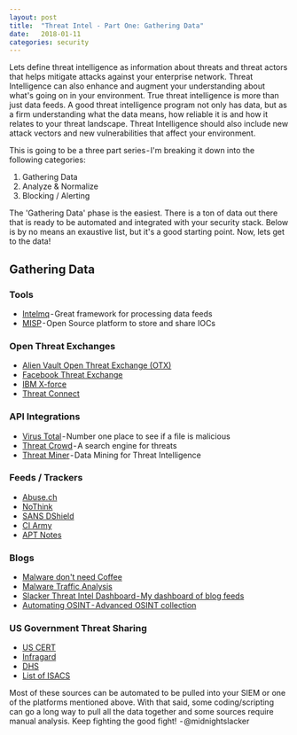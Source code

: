 ```yaml
---
layout: post
title:  "Threat Intel - Part One: Gathering Data"
date:   2018-01-11 
categories: security
---
```

Lets define threat intelligence as information about threats and threat actors that helps mitigate attacks against your enterprise network. 
Threat Intelligence can also enhance and augment your understanding about what's going on in your environment. True threat intelligence is more than just data feeds.
A good threat intelligence program not only has data, but as a firm understanding what the data means, how reliable it is and how it relates to your threat landscape.
Threat Intelligence should also include new attack vectors and new vulnerabilities that affect your environment.

This is going to be a three part series - I'm breaking it down into the following categories:
1. Gathering Data
2. Analyze & Normalize
3. Blocking / Alerting

The 'Gathering Data' phase is the easiest. There is a ton of data out there that is ready to be automated and integrated with your security stack.
Below is by no means an exaustive list, but it's a good starting point. Now, lets get to the data!

## Gathering Data
### Tools
- [Intelmq](https://github.com/certtools/intelmq) - Great framework for processing data feeds
- [MISP](http://www.misp-project.org/) - Open Source platform to store and share IOCs

### Open Threat Exchanges
- [Alien Vault Open Threat Exchange (OTX)](https://otx.alienvault.com/)
- [Facebook Threat Exchange](https://developers.facebook.com/products/threat-exchange)
- [IBM X-force](https://exchange.xforce.ibmcloud.com/)
- [Threat Connect](https://app.threatconnect.com/auth/index.xhtml)

### API Integrations
- [Virus Total](https://www.virustotal.com/en/documentation/public-api/) - Number one place to see if a file is malicious
- [Threat Crowd](https://threatcrowd.blogspot.co.uk/2016/02/crowdsourced-feeds-from-threatcrowd.html) - A search engine for threats
- [Threat Miner](https://www.threatminer.org/) - Data Mining for Threat Intelligence

### Feeds / Trackers
- [Abuse.ch](https://abuse.ch/)
- [NoThink](http://www.nothink.org/)
- [SANS DShield](https://isc.sans.edu/api/)
- [CI Army](http://cinsscore.com/list/ci-badguys.txt)
- [APT Notes](https://github.com/aptnotes/data)

### Blogs
- [Malware don't need Coffee](https://malware.dontneedcoffee.com/blog/)
- [Malware Traffic Analysis](https://www.malware-traffic-analysis.net/index.html)
- [Slacker Threat Intel Dashboard - My dashboard of blog feeds](https://www.netvibes.com/midnightslacker#Threat_Intel)
- [Automating OSINT - Advanced OSINT collection](http://www.automatingosint.com/blog/)

### US Government Threat Sharing
- [US CERT](https://www.us-cert.gov/ncas)
- [Infragard](https://www.infragard.org/)
- [DHS](https://www.dhs.gov/ciscp)
- [List of ISACS](https://en.wikipedia.org/wiki/Information_Sharing_and_Analysis_Center)

Most of these sources can be automated to be pulled into your SIEM or one of the platforms mentioned above.
With that said, some coding/scripting can go a long way to pull all the data together and some sources require manual analysis.
Keep fighting the good fight!
 - @midnightslacker
